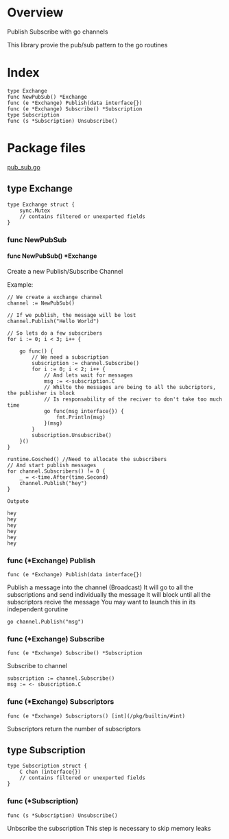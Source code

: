 # Overview

Publish Subscribe with go channels

This library provie the pub/sub pattern to the go routines

# Index

    type Exchange
    func NewPubSub() *Exchange
    func (e *Exchange) Publish(data interface{})
    func (e *Exchange) Subscribe() *Subscription
    type Subscription
    func (s *Subscription) Unsubscribe()


# Package files

[pub_sub.go](pub_sub.go)

## type **Exchange**


    type Exchange struct {
        sync.Mutex
        // contains filtered or unexported fields
    }

### func **NewPubSub**


####    func NewPubSub() *Exchange

Create a new Publish/Subscribe Channel

Example:


    // We create a exchange channel
    channel := NewPubSub()

    // If we publish, the message will be lost
    channel.Publish("Hello World")

    // So lets do a few subscribers
    for i := 0; i < 3; i++ {

        go func() {
            // We need a subscription
            subscription := channel.Subscribe()
            for i := 0; i < 2; i++ {
                // And lets wait for messages
                msg := <-subscription.C
                // Whilte the messages are being to all the subcriptors, the publisher is block
                // Is responsability of the reciver to don't take too much time
                go func(msg interface{}) {
                    fmt.Println(msg)
                }(msg)
            }
            subscription.Unsubscribe()
        }()
    }

    runtime.Gosched() //Need to allocate the subscribers
    // And start publish messages
    for channel.Subscribers() != 0 {
        _ = <-time.After(time.Second)
        channel.Publish("hey")
    }

    Outputo

    hey
    hey
    hey
    hey
    hey
    hey


### func (*Exchange) **Publish**


    func (e *Exchange) Publish(data interface{})

Publish a message into the channel (Broadcast) It will go to all the
subscriptions and send individually the message It will block until all the
subscriptors recive the message You may want to launch this in its independent
gorutine


    go channel.Publish("msg")


### func (*Exchange) **Subscribe**


    func (e *Exchange) Subscribe() *Subscription

Subscribe to channel


    subscription := channel.Subscribe()
    msg := <- sbuscription.C


### func (*Exchange) **Subscriptors**


    func (e *Exchange) Subscriptors() [int](/pkg/builtin/#int)

Subscriptors return the number of subscriptors

## type **Subscription**


    type Subscription struct {
        C chan (interface{})
        // contains filtered or unexported fields
    }

### func (*Subscription)


    func (s *Subscription) Unsubscribe()

Unbscribe the subscription This step is necessary to skip memory leaks

